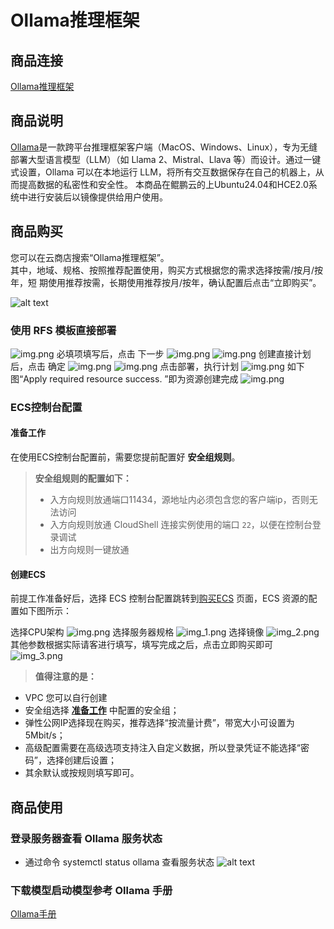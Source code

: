 # Ollama推理框架
## 商品连接
[Ollama推理框架](https://marketplace.huaweicloud.com/hidden/contents/54eeb4b5-2ed7-4023-b6bf-ef2b98b83341#productid=OFFI1148937502267293696)

## 商品说明
[Ollama](https://ollama.com/)是一款跨平台推理框架客户端（MacOS、Windows、Linux），专为无缝部署大型语言模型（LLM）（如 Llama 2、Mistral、Llava 等）而设计。通过一键式设置，Ollama 可以在本地运行 LLM，将所有交互数据保存在自己的机器上，从而提高数据的私密性和安全性。
本商品在鲲鹏云的上Ubuntu24.04和HCE2.0系统中进行安装后以镜像提供给用户使用。

## 商品购买
您可以在云商店搜索“Ollama推理框架”。<br>
其中，地域、规格、按照推荐配置使用，购买方式根据您的需求选择按需/按月/按年，短
期使用推荐按需，长期使用推荐按月/按年，确认配置后点击“立即购买”。

![alt text](./images/image.png)

### 使用 RFS 模板直接部署
![img.png](images/img1.png)
必填项填写后，点击 下一步
![img.png](images/img2.png)
![img.png](images/img3.png)
创建直接计划后，点击 确定
![img.png](images/img4.png)
![img.png](images/img5.png)
点击部署，执行计划
![img.png](images/img6.png)
如下图“Apply required resource success. ”即为资源创建完成
![img.png](images/img7.png)

### ECS控制台配置
#### 准备工作

在使用ECS控制台配置前，需要您提前配置好 **安全组规则**。

> **安全组规则的配置如下：**
> - 入方向规则放通端口11434，源地址内必须包含您的客户端ip，否则无法访问
> - 入方向规则放通 CloudShell 连接实例使用的端口 `22`，以便在控制台登录调试
> - 出方向规则一键放通

#### 创建ECS

前提工作准备好后，选择 ECS 控制台配置跳转到[购买ECS](https://support.huaweicloud.com/qs-ecs/ecs_01_0103.html) 页面，ECS 资源的配置如下图所示：

选择CPU架构
![img.png](images/img8.png)
选择服务器规格
![img_1.png](images/img_1.png)
选择镜像
![img_2.png](images/img_2.png)
其他参数根据实际请客进行填写，填写完成之后，点击立即购买即可
![img_3.png](images/img_3.png)


> **值得注意的是：**
- VPC 您可以自行创建
- 安全组选择 [**准备工作**](#准备工作) 中配置的安全组；
- 弹性公网IP选择现在购买，推荐选择“按流量计费”，带宽大小可设置为5Mbit/s；
- 高级配置需要在高级选项支持注入自定义数据，所以登录凭证不能选择“密码”，选择创建后设置；
- 其余默认或按规则填写即可。

 ## 商品使用
 ### 登录服务器查看 Ollama 服务状态
- 通过命令 systemctl status ollama 查看服务状态
![alt text](./images/image-4.png)

### 下载模型启动模型参考 Ollama 手册
[Ollama手册](https://ollama.cadn.net.cn/#quickstart)
